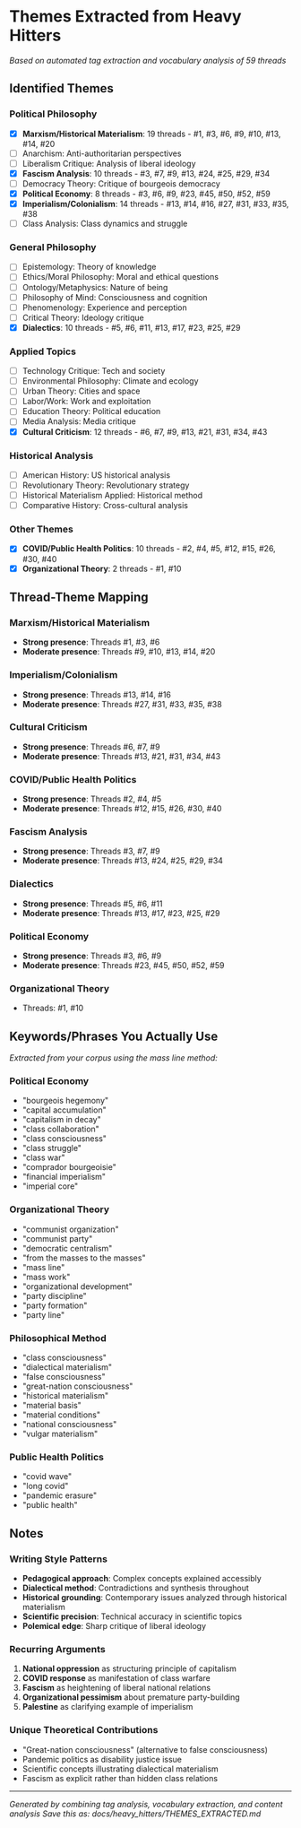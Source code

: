 # Themes Extracted from Heavy Hitters

*Based on automated tag extraction and vocabulary analysis of 59 threads*

## Identified Themes

### Political Philosophy
- [x] **Marxism/Historical Materialism**: 19 threads - #1, #3, #6, #9, #10, #13, #14, #20
- [ ] Anarchism: Anti-authoritarian perspectives
- [ ] Liberalism Critique: Analysis of liberal ideology
- [x] **Fascism Analysis**: 10 threads - #3, #7, #9, #13, #24, #25, #29, #34
- [ ] Democracy Theory: Critique of bourgeois democracy
- [x] **Political Economy**: 8 threads - #3, #6, #9, #23, #45, #50, #52, #59
- [x] **Imperialism/Colonialism**: 14 threads - #13, #14, #16, #27, #31, #33, #35, #38
- [ ] Class Analysis: Class dynamics and struggle

### General Philosophy
- [ ] Epistemology: Theory of knowledge
- [ ] Ethics/Moral Philosophy: Moral and ethical questions
- [ ] Ontology/Metaphysics: Nature of being
- [ ] Philosophy of Mind: Consciousness and cognition
- [ ] Phenomenology: Experience and perception
- [ ] Critical Theory: Ideology critique
- [x] **Dialectics**: 10 threads - #5, #6, #11, #13, #17, #23, #25, #29

### Applied Topics
- [ ] Technology Critique: Tech and society
- [ ] Environmental Philosophy: Climate and ecology
- [ ] Urban Theory: Cities and space
- [ ] Labor/Work: Work and exploitation
- [ ] Education Theory: Political education
- [ ] Media Analysis: Media critique
- [x] **Cultural Criticism**: 12 threads - #6, #7, #9, #13, #21, #31, #34, #43

### Historical Analysis
- [ ] American History: US historical analysis
- [ ] Revolutionary Theory: Revolutionary strategy
- [ ] Historical Materialism Applied: Historical method
- [ ] Comparative History: Cross-cultural analysis

### Other Themes
- [x] **COVID/Public Health Politics**: 10 threads - #2, #4, #5, #12, #15, #26, #30, #40
- [x] **Organizational Theory**: 2 threads - #1, #10

## Thread-Theme Mapping

### Marxism/Historical Materialism
- **Strong presence**: Threads #1, #3, #6
- **Moderate presence**: Threads #9, #10, #13, #14, #20

### Imperialism/Colonialism
- **Strong presence**: Threads #13, #14, #16
- **Moderate presence**: Threads #27, #31, #33, #35, #38

### Cultural Criticism
- **Strong presence**: Threads #6, #7, #9
- **Moderate presence**: Threads #13, #21, #31, #34, #43

### COVID/Public Health Politics
- **Strong presence**: Threads #2, #4, #5
- **Moderate presence**: Threads #12, #15, #26, #30, #40

### Fascism Analysis
- **Strong presence**: Threads #3, #7, #9
- **Moderate presence**: Threads #13, #24, #25, #29, #34

### Dialectics
- **Strong presence**: Threads #5, #6, #11
- **Moderate presence**: Threads #13, #17, #23, #25, #29

### Political Economy
- **Strong presence**: Threads #3, #6, #9
- **Moderate presence**: Threads #23, #45, #50, #52, #59

### Organizational Theory
- Threads: #1, #10

## Keywords/Phrases You Actually Use

*Extracted from your corpus using the mass line method:*

### Political Economy
- "bourgeois hegemony"
- "capital accumulation"
- "capitalism in decay"
- "class collaboration"
- "class consciousness"
- "class struggle"
- "class war"
- "comprador bourgeoisie"
- "financial imperialism"
- "imperial core"

### Organizational Theory
- "communist organization"
- "communist party"
- "democratic centralism"
- "from the masses to the masses"
- "mass line"
- "mass work"
- "organizational development"
- "party discipline"
- "party formation"
- "party line"

### Philosophical Method
- "class consciousness"
- "dialectical materialism"
- "false consciousness"
- "great-nation consciousness"
- "historical materialism"
- "material basis"
- "material conditions"
- "national consciousness"
- "vulgar materialism"

### Public Health Politics
- "covid wave"
- "long covid"
- "pandemic erasure"
- "public health"

## Notes

### Writing Style Patterns
- **Pedagogical approach**: Complex concepts explained accessibly
- **Dialectical method**: Contradictions and synthesis throughout
- **Historical grounding**: Contemporary issues analyzed through historical materialism
- **Scientific precision**: Technical accuracy in scientific topics
- **Polemical edge**: Sharp critique of liberal ideology

### Recurring Arguments
1. **National oppression** as structuring principle of capitalism
2. **COVID response** as manifestation of class warfare
3. **Fascism** as heightening of liberal national relations
4. **Organizational pessimism** about premature party-building
5. **Palestine** as clarifying example of imperialism

### Unique Theoretical Contributions
- "Great-nation consciousness" (alternative to false consciousness)
- Pandemic politics as disability justice issue
- Scientific concepts illustrating dialectical materialism
- Fascism as explicit rather than hidden class relations

---

*Generated by combining tag analysis, vocabulary extraction, and content analysis*
*Save this as: docs/heavy_hitters/THEMES_EXTRACTED.md*
